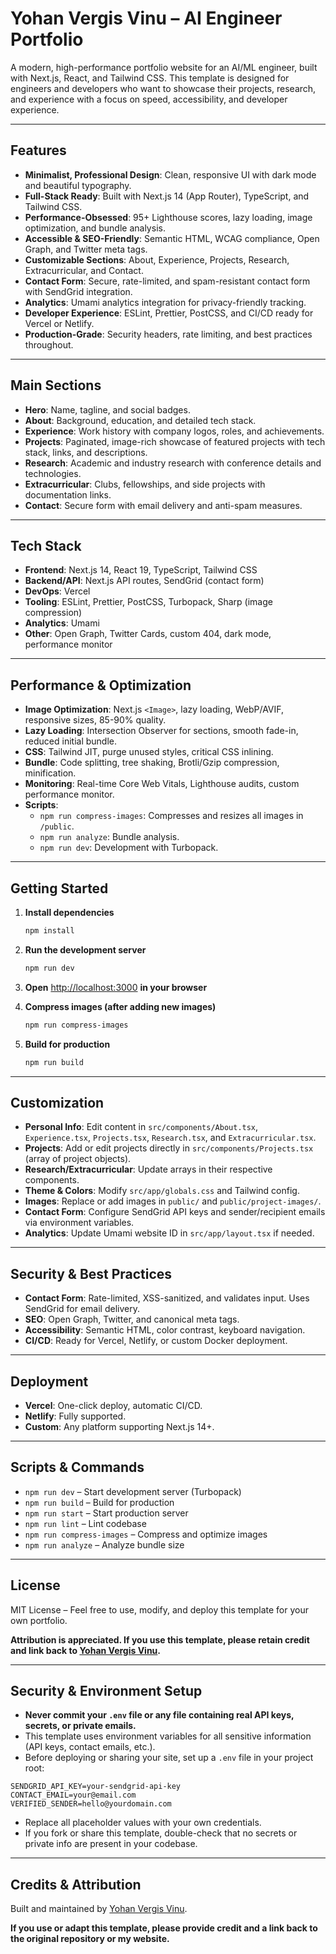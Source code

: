# Yohan Vergis Vinu – AI Engineer Portfolio

A modern, high-performance portfolio website for an AI/ML engineer, built with Next.js, React, and Tailwind CSS. This template is designed for engineers and developers who want to showcase their projects, research, and experience with a focus on speed, accessibility, and developer experience.

---

## Features

- **Minimalist, Professional Design**: Clean, responsive UI with dark mode and beautiful typography.
- **Full-Stack Ready**: Built with Next.js 14 (App Router), TypeScript, and Tailwind CSS.
- **Performance-Obsessed**: 95+ Lighthouse scores, lazy loading, image optimization, and bundle analysis.
- **Accessible & SEO-Friendly**: Semantic HTML, WCAG compliance, Open Graph, and Twitter meta tags.
- **Customizable Sections**: About, Experience, Projects, Research, Extracurricular, and Contact.
- **Contact Form**: Secure, rate-limited, and spam-resistant contact form with SendGrid integration.
- **Analytics**: Umami analytics integration for privacy-friendly tracking.
- **Developer Experience**: ESLint, Prettier, PostCSS, and CI/CD ready for Vercel or Netlify.
- **Production-Grade**: Security headers, rate limiting, and best practices throughout.

---

## Main Sections

- **Hero**: Name, tagline, and social badges.
- **About**: Background, education, and detailed tech stack.
- **Experience**: Work history with company logos, roles, and achievements.
- **Projects**: Paginated, image-rich showcase of featured projects with tech stack, links, and descriptions.
- **Research**: Academic and industry research with conference details and technologies.
- **Extracurricular**: Clubs, fellowships, and side projects with documentation links.
- **Contact**: Secure form with email delivery and anti-spam measures.

---

## Tech Stack

- **Frontend**: Next.js 14, React 19, TypeScript, Tailwind CSS
- **Backend/API**: Next.js API routes, SendGrid (contact form)
- **DevOps**: Vercel
- **Tooling**: ESLint, Prettier, PostCSS, Turbopack, Sharp (image compression)
- **Analytics**: Umami
- **Other**: Open Graph, Twitter Cards, custom 404, dark mode, performance monitor

---

## Performance & Optimization

- **Image Optimization**: Next.js `<Image>`, lazy loading, WebP/AVIF, responsive sizes, 85-90% quality.
- **Lazy Loading**: Intersection Observer for sections, smooth fade-in, reduced initial bundle.
- **CSS**: Tailwind JIT, purge unused styles, critical CSS inlining.
- **Bundle**: Code splitting, tree shaking, Brotli/Gzip compression, minification.
- **Monitoring**: Real-time Core Web Vitals, Lighthouse audits, custom performance monitor.
- **Scripts**:
  - `npm run compress-images`: Compresses and resizes all images in `/public`.
  - `npm run analyze`: Bundle analysis.
  - `npm run dev`: Development with Turbopack.
---

## Getting Started

1. **Install dependencies**  
   ```bash
   npm install
   ```

2. **Run the development server**  
   ```bash
   npm run dev
   ```

3. **Open** [http://localhost:3000](http://localhost:3000) **in your browser**

4. **Compress images (after adding new images)**  
   ```bash
   npm run compress-images
   ```

5. **Build for production**  
   ```bash
   npm run build
   ```

---

## Customization

- **Personal Info**: Edit content in `src/components/About.tsx`, `Experience.tsx`, `Projects.tsx`, `Research.tsx`, and `Extracurricular.tsx`.
- **Projects**: Add or edit projects directly in `src/components/Projects.tsx` (array of project objects).
- **Research/Extracurricular**: Update arrays in their respective components.
- **Theme & Colors**: Modify `src/app/globals.css` and Tailwind config.
- **Images**: Replace or add images in `public/` and `public/project-images/`.
- **Contact Form**: Configure SendGrid API keys and sender/recipient emails via environment variables.
- **Analytics**: Update Umami website ID in `src/app/layout.tsx` if needed.

---

## Security & Best Practices

- **Contact Form**: Rate-limited, XSS-sanitized, and validates input. Uses SendGrid for email delivery.
- **SEO**: Open Graph, Twitter, and canonical meta tags.
- **Accessibility**: Semantic HTML, color contrast, keyboard navigation.
- **CI/CD**: Ready for Vercel, Netlify, or custom Docker deployment.

---

## Deployment

- **Vercel**: One-click deploy, automatic CI/CD.
- **Netlify**: Fully supported.
- **Custom**: Any platform supporting Next.js 14+.

---

## Scripts & Commands

- `npm run dev` – Start development server (Turbopack)
- `npm run build` – Build for production
- `npm run start` – Start production server
- `npm run lint` – Lint codebase
- `npm run compress-images` – Compress and optimize images
- `npm run analyze` – Analyze bundle size

---

## License

MIT License – Feel free to use, modify, and deploy this template for your own portfolio.

**Attribution is appreciated. If you use this template, please retain credit and link back to [Yohan Vergis Vinu](https://yohanvvinu.com).**

---

## Security & Environment Setup

- **Never commit your `.env` file or any file containing real API keys, secrets, or private emails.**
- This template uses environment variables for all sensitive information (API keys, contact emails, etc.).
- Before deploying or sharing your site, set up a `.env` file in your project root:

```env
SENDGRID_API_KEY=your-sendgrid-api-key
CONTACT_EMAIL=your@email.com
VERIFIED_SENDER=hello@yourdomain.com
```

- Replace all placeholder values with your own credentials.
- If you fork or share this template, double-check that no secrets or private info are present in your codebase.

---

## Credits & Attribution

Built and maintained by [Yohan Vergis Vinu](https://yohanvvinu.com).

**If you use or adapt this template, please provide credit and a link back to the original repository or my website.**  

